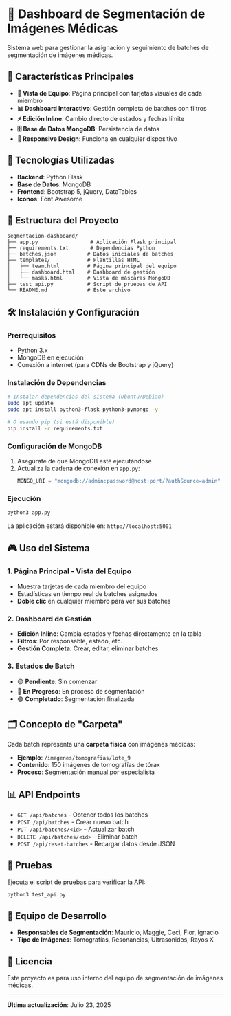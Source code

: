 # 🏥 Dashboard de Segmentación de Imágenes Médicas

Sistema web para gestionar la asignación y seguimiento de batches de segmentación de imágenes médicas.

## 🎯 Características Principales

- **👥 Vista de Equipo**: Página principal con tarjetas visuales de cada miembro
- **📊 Dashboard Interactivo**: Gestión completa de batches con filtros
- **⚡ Edición Inline**: Cambio directo de estados y fechas límite
- **🗄️ Base de Datos MongoDB**: Persistencia de datos
- **📱 Responsive Design**: Funciona en cualquier dispositivo

## 🚀 Tecnologías Utilizadas

- **Backend**: Python Flask
- **Base de Datos**: MongoDB
- **Frontend**: Bootstrap 5, jQuery, DataTables
- **Iconos**: Font Awesome

## 📁 Estructura del Proyecto

```
segmentacion-dashboard/
├── app.py                 # Aplicación Flask principal
├── requirements.txt       # Dependencias Python
├── batches,json          # Datos iniciales de batches
├── templates/            # Plantillas HTML
│   ├── team.html         # Página principal del equipo
│   ├── dashboard.html    # Dashboard de gestión
│   └── masks.html        # Vista de máscaras MongoDB
├── test_api.py           # Script de pruebas de API
└── README.md             # Este archivo
```

## 🛠️ Instalación y Configuración

### Prerrequisitos
- Python 3.x
- MongoDB en ejecución
- Conexión a internet (para CDNs de Bootstrap y jQuery)

### Instalación de Dependencias

```bash
# Instalar dependencias del sistema (Ubuntu/Debian)
sudo apt update
sudo apt install python3-flask python3-pymongo -y

# O usando pip (si está disponible)
pip install -r requirements.txt
```

### Configuración de MongoDB

1. Asegúrate de que MongoDB esté ejecutándose
2. Actualiza la cadena de conexión en `app.py`:
   ```python
   MONGO_URI = "mongodb://admin:password@host:port/?authSource=admin"
   ```

### Ejecución

```bash
python3 app.py
```

La aplicación estará disponible en: `http://localhost:5001`

## 🎮 Uso del Sistema

### 1. Página Principal - Vista del Equipo
- Muestra tarjetas de cada miembro del equipo
- Estadísticas en tiempo real de batches asignados
- **Doble clic** en cualquier miembro para ver sus batches

### 2. Dashboard de Gestión
- **Edición Inline**: Cambia estados y fechas directamente en la tabla
- **Filtros**: Por responsable, estado, etc.
- **Gestión Completa**: Crear, editar, eliminar batches

### 3. Estados de Batch
- 🟡 **Pendiente**: Sin comenzar
- 🔵 **En Progreso**: En proceso de segmentación
- 🟢 **Completado**: Segmentación finalizada

## 🗂️ Concepto de "Carpeta"

Cada batch representa una **carpeta física** con imágenes médicas:

- **Ejemplo**: `/imagenes/tomografias/lote_9`
- **Contenido**: 150 imágenes de tomografías de tórax
- **Proceso**: Segmentación manual por especialista

## 📊 API Endpoints

- `GET /api/batches` - Obtener todos los batches
- `POST /api/batches` - Crear nuevo batch
- `PUT /api/batches/<id>` - Actualizar batch
- `DELETE /api/batches/<id>` - Eliminar batch
- `POST /api/reset-batches` - Recargar datos desde JSON

## 🧪 Pruebas

Ejecuta el script de pruebas para verificar la API:

```bash
python3 test_api.py
```

## 👥 Equipo de Desarrollo

- **Responsables de Segmentación**: Mauricio, Maggie, Ceci, Flor, Ignacio
- **Tipo de Imágenes**: Tomografías, Resonancias, Ultrasonidos, Rayos X

## 📄 Licencia

Este proyecto es para uso interno del equipo de segmentación de imágenes médicas.

---

**Última actualización**: Julio 23, 2025
